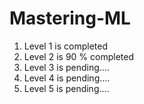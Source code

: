 # Mastering-ML

1. Level 1 is completed
2. Level 2 is 90 % completed
3. Level 3 is pending....
4. Level 4 is pending....
5. Level 5 is pending....
